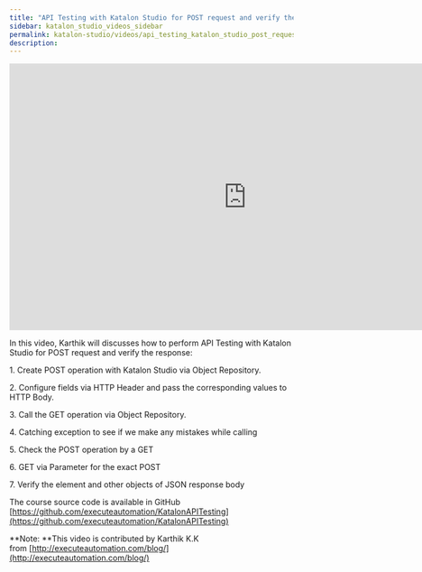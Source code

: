 ```yaml
---
title: "API Testing with Katalon Studio for POST request and verify the response"
sidebar: katalon_studio_videos_sidebar
permalink: katalon-studio/videos/api_testing_katalon_studio_post_request_verify_response.html
description: 
---
```

<iframe width="840" height="473" src="https://www.youtube.com/embed/v-eBvfkLg-8?feature=oembed" frameborder="0" allow="autoplay; encrypted-media" allowfullscreen="">&nbsp;</iframe>

In this video, Karthik will discusses how to perform API Testing with Katalon Studio for POST request and verify the response:

1\. Create POST operation with Katalon Studio via Object Repository.

2\. Configure fields via HTTP Header and pass the corresponding values to HTTP Body.

3\. Call the GET operation via Object Repository.

4\. Catching exception to see if we make any mistakes while calling

5\. Check the POST operation by a GET

6\. GET via Parameter for the exact POST

7\. Verify the element and other objects of JSON response body

The course source code is available in GitHub [https://github.com/executeautomation/KatalonAPITesting](https://github.com/executeautomation/KatalonAPITesting)

**Note: **This video is contributed by Karthik K.K from [http://executeautomation.com/blog/](http://executeautomation.com/blog/)